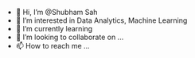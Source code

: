 - 👋 Hi, I’m @Shubham Sah
- 👀 I’m interested in Data Analytics, Machine Learning
- 🌱 I’m currently learning 
- 💞️ I’m looking to collaborate on ...
- 📫 How to reach me ...

<!---
shubham1894/shubham1894 is a ✨ special ✨ repository because its `README.md` (this file) appears on your GitHub profile.
You can click the Preview link to take a look at your changes.
--->

